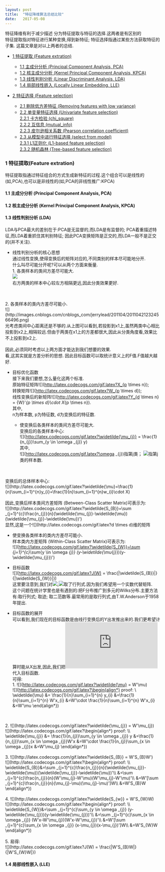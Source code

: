 ```yaml
---
layout: post
title:  "特征降维算法总结比较"
date:   2017-05-08
---
```


特征降维有利于减少描述
分为特征提取与特征的选择.这两者是有区别的
<br>特征提取指对特征进行某种变换,得到新特征; 特征选择指通过某些方法获取特征的子集.
这篇文章是对以上两者的总结.

* [1 特征提取 (Feature extration)](#1)
  * [1.1 主成分分析 (Principal Component Analysis, PCA)](#1.1)
  * [1.2 核主成分分析 (Kernel Principal Component Analysis, KPCA)](#1.2)
  * [1.3 线性判别分析 (Linear Discriminant Analysis, LDA)](#1.3)
  * [1.4 局部线性嵌入 (Locally Linear Embedding, LLE)](#1.4)
	
* [2 特征选择 (Feature selection)](#2)
  * [2.1 剔除低方差特征 (Removing features with low variance)](#2.1)
  * [2.2 单变量特征选择 (Univariate feature selection)](#2.2)
<br>[2.2.1 卡方检验 (chi_square)](#2.2.1)
<br>[2.2.2 互信息 (mutual_info)](#2.2.2)
<br>[2.2.3 皮尔逊相关系数 (Pearson correlation coefficient)](#2.2.3)
  * [2.3 从模型中进行特征选择 (select from model)](#2.3)
<br>[2.3.1 L1正则化 (L1-based feature selection)](#2.3.1)
<br>[2.3.2 随机森林 (Tree-based feature selection)](#2.3.2)





<h3 id="1">1 特征提取(Feature extration)</h3>
特征提取指通过特征组合的方式生成新特征的过程.这个组合可以是线性的(如,PCA),也可以是非线性的(如,PCA的非线性推广:KPCA)
<h4 id="1.1">1.1 主成分分析 (Principal Component Analysis, PCA)</h4>

<h4 id="1.2">1.2 核主成分分析 (Kernel Principal Component Analysis, KPCA)</h4>

<h4 id="1.3">1.3 线性判别分析 (LDA)</h4>
LDA与PCA最大的差别在于:PCA是无监督的,而LDA是有监督的; PCA着重描述特征,而LDA着重抓住其判别特征; 因此PCA变换矩阵是正交的,而LDA一般不是正交的(并不关注).

* 线性判别分析的核心思想
<br>通过线性变换,使得变换后的矩阵对应的,不同类别的样本尽可能地分开.
<br>什么叫尽可能分开呢?可以从两个方面来衡量.
<br>1. 各类样本的类间方差尽可能大.
<br>![](http://images.cnblogs.com/cnblogs_com/jerrylead/201104/201104212324555025.jpg)
<br>右方两类的样本中心较左方相隔更远,因此分类效果更好.
<br>
<br>2. 各类样本的类内方差尽可能小.
<br>![](http://images.cnblogs.com/cnblogs_com/jerrylead/201104/201104212324566496.png)
<br>光考虑类间中心距离还是不够的.从上图可以看到,若投影到x1上,虽然两类中心相比投影到x2上,相隔较远.但由于两类在x1上的方差都很大,因此从分类角度看,效果比不上投影到x2上.
<br>
<br>因此,必须同时考虑以上两方面才能达到我们想要的效果.
<br>看,这其实就是方差分析的思想. 因此目标函数可以取统计意义上的F值.F值越大越好.

* 目标优化函数
<br>接下来我们要想,怎么量化这两个标准.
<br>原始特征矩阵![](http://latex.codecogs.com/gif.latex?X_{p \times n});
<br>转换矩阵![](http://latex.codecogs.com/gif.latex?W_{p \times d});
<br>线性变换后的新矩阵![](http://latex.codecogs.com/gif.latex?Y_{d \times n} = {W}'_{p \times d}\cdot X_{p \times n}).
<br>其中,
<br>n为样本数, p为特征数, d为变换后的特征数.

  * 使变换后各类样本的类间方差尽可能大.
<br>变换后的各类样本中心:
<br>![](http://latex.codecogs.com/gif.latex?\widetilde{\mu_{j}} = \frac{1}{n_{j}}\sum_{y \in \omega _{j}} y)
<br>其中,
<br>![](http://latex.codecogs.com/gif.latex?\omega _{j})指第j类；
![](http://latex.codecogs.com/gif.latex?n_{j})指第j类的样本数.
<br>
<br>变换后的总体样本中心:
<br>![](http://latex.codecogs.com/gif.latex?\widetilde{\mu}=\frac{1}{n}\sum_{i=1}^{n}y_{i}=\frac{1}{n}\sum_{i=1}^{n}w_{i}\cdot X)
<br>
<br>因此,变换后样本类间方差矩阵 (Between-Class Scatter Matrix)可表示为:
<br>![](http://latex.codecogs.com/gif.latex?\widetilde{S_{B}}=\sum _{j=1}^{c}\frac{n_{j}}{n}(\widetilde{\mu_{j}}-\widetilde{\mu})(\widetilde{\mu_{j}}-\widetilde{\mu})')
<br>显然,这是一个![](http://latex.codecogs.com/gif.latex?d \times d)维的矩阵

  * 使变换各类样本的类内方差尽可能小.
<br>样本类内方差矩阵 (Within-Class Scatter Matrix)可表示为:
<br>![](http://latex.codecogs.com/gif.latex?\widetilde{S_{W}}=\sum _{j=1}^{c}\sum_{y \in \omega _{j}} (y-\widetilde{\mu_{j}})(y-\widetilde{\mu_{j}})')


  * 目标函数
<br>![](http://latex.codecogs.com/gif.latex?J(W) = \frac{|\widetilde{S_{B}}|}{|\widetilde{S_{W}}|})
<br>这里要注意到,我们对![](http://latex.codecogs.com/gif.latex?\widetilde{S_{B}}),![](http://latex.codecogs.com/gif.latex?\widetilde{S_{W}})取了行列式.因为我们希望用一个实数代替矩阵.
<br>这个问题在统计学里也是有遇到的:把F分布推广到多元的Wilks分布.主要方法有:取行列式; 取迹; 取二范数等.最常用的是取行列式,由T.W.Anderson于1958年提出.

  * 目标函数的展开
<br>可以看到,我们现在的目标函数是由线行变换后的Y出发推出来的.我们更希望计算时能从X出发,因此,我们把![](http://latex.codecogs.com/gif.latex?Y=W'X)代入目标函数.
<br>可得:
<br>1. ![](http://latex.codecogs.com/gif.latex?\widetilde{\mu} = W'\mu)
<br>![](http://latex.codecogs.com/gif.latex?\begin{align*}
proof: \\
\widetilde{\mu} &= \frac{1}{n}\sum_{i=1}^{n} y_{i}
&=\frac{1}{n}\sum_{i=1}^{n} W'x_{i}
&=W'\cdot \frac{1}{n}\sum_{i=1}^{n} W'x_{i}
&=W'\mu
\end{align*})
<br>
<br>2. ![](http://latex.codecogs.com/gif.latex?\widetilde{\mu_{j}} = W'\mu_{j})
<br>![](http://latex.codecogs.com/gif.latex?\begin{align*}
proof: \\
\widetilde{\mu_{j}} &= \frac{1}{n_{j}}\sum_{y \in \omega _{j}} y
&=\frac{1}{n_{j}}\sum_{x \in \omega _{j}}W'x
&=W'\cdot \frac{1}{n_{j}}\sum_{x \in \omega _{j}}x
&=W'\mu_{j}
\end{align*})
<br>
<br>3. ![](http://latex.codecogs.com/gif.latex?\widetilde{S_{B}} = W'S_{B}W')
<br>![](http://latex.codecogs.com/gif.latex?\begin{align*}
proof: \\
\widetilde{S_{B}}&=\sum _{j=1}^{c}\frac{n_{j}}{n}(\widetilde{\mu_{j}}-\widetilde{\mu})(\widetilde{\mu_{j}}-\widetilde{\mu})'\\
&=\sum _{j=1}^{c}\frac{n_{j}}{n}(W'\mu_{j}-W'\mu)(W'\mu_{j}-W'\mu)'\\
&=W'[\sum _{j=1}^{c}\frac{n_{j}}{n}(\mu_{j}-\mu)(\mu_{j}-\mu)']W\\
&=W'S_{B}W
\end{align*})
<br>
<br>4. ![](http://latex.codecogs.com/gif.latex?\widetilde{S_{w}} = W'S_{W}W)
<br>![](http://latex.codecogs.com/gif.latex?\begin{align*}
proof: \\
\widetilde{S_{W}}&=\sum _{j=1}^{c}\sum_{y \in \omega _{j}} (y-\widetilde{\mu_{j}})(y-\widetilde{\mu_{j}})'\\
&=\sum _{j=1}^{c}\sum_{x \in \omega _{j}} (W'x-W'\mu_{j})(W'x-W'\mu_{j})'\\
&=W'[\sum _{j=1}^{c}\sum_{x \in \omega _{j}} (x-\mu_{j})(x-\mu_{j})']W\\
&=W'S_{W}W
\end{align*})
<br>
<br>5. 易得:
<br>![](http://latex.codecogs.com/gif.latex?J(W) = \frac{|W'S_{B}W|}{|W'S_{W}W|})













<h4 id="1.4">1.4 局部线性嵌入 (LLE)</h4>

